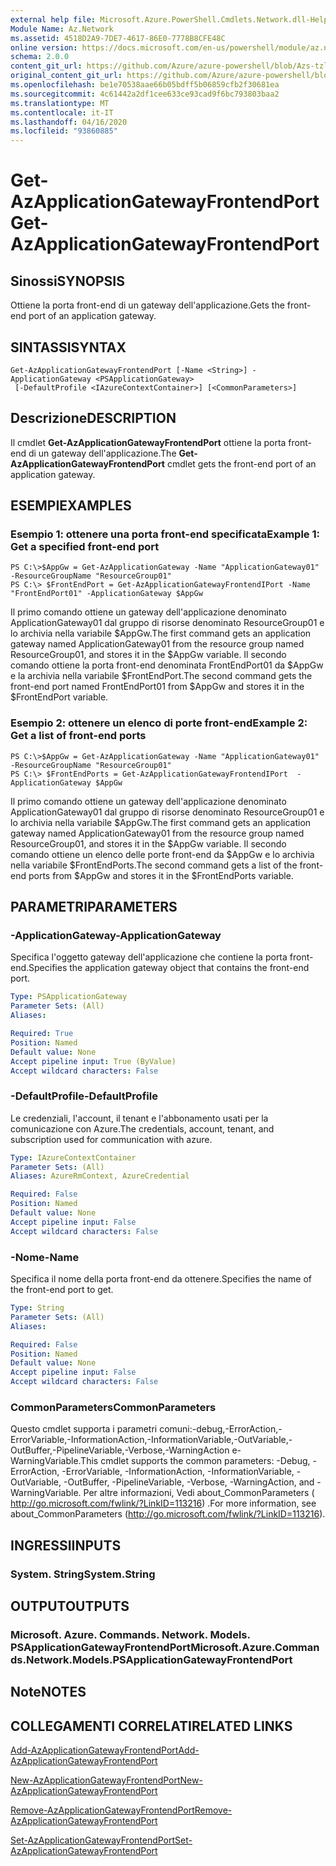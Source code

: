 ```yaml
---
external help file: Microsoft.Azure.PowerShell.Cmdlets.Network.dll-Help.xml
Module Name: Az.Network
ms.assetid: 4518D2A9-7DE7-4617-86E0-7778B8CFE48C
online version: https://docs.microsoft.com/en-us/powershell/module/az.network/get-azapplicationgatewayfrontendport
schema: 2.0.0
content_git_url: https://github.com/Azure/azure-powershell/blob/Azs-tzl/src/Network/Network/help/Get-AzApplicationGatewayFrontendPort.md
original_content_git_url: https://github.com/Azure/azure-powershell/blob/Azs-tzl/src/Network/Network/help/Get-AzApplicationGatewayFrontendPort.md
ms.openlocfilehash: be1e70538aae66b05bdff5b06859cfb2f30681ea
ms.sourcegitcommit: 4c61442a2df1cee633ce93cad9f6bc793803baa2
ms.translationtype: MT
ms.contentlocale: it-IT
ms.lasthandoff: 04/16/2020
ms.locfileid: "93860885"
---
```

# <span data-ttu-id="0d680-101">Get-AzApplicationGatewayFrontendPort</span><span class="sxs-lookup"><span data-stu-id="0d680-101">Get-AzApplicationGatewayFrontendPort</span></span>

## <span data-ttu-id="0d680-102">Sinossi</span><span class="sxs-lookup"><span data-stu-id="0d680-102">SYNOPSIS</span></span>
<span data-ttu-id="0d680-103">Ottiene la porta front-end di un gateway dell'applicazione.</span><span class="sxs-lookup"><span data-stu-id="0d680-103">Gets the front-end port of an application gateway.</span></span>

## <span data-ttu-id="0d680-104">SINTASSI</span><span class="sxs-lookup"><span data-stu-id="0d680-104">SYNTAX</span></span>

```
Get-AzApplicationGatewayFrontendPort [-Name <String>] -ApplicationGateway <PSApplicationGateway>
 [-DefaultProfile <IAzureContextContainer>] [<CommonParameters>]
```

## <span data-ttu-id="0d680-105">Descrizione</span><span class="sxs-lookup"><span data-stu-id="0d680-105">DESCRIPTION</span></span>
<span data-ttu-id="0d680-106">Il cmdlet **Get-AzApplicationGatewayFrontendPort** ottiene la porta front-end di un gateway dell'applicazione.</span><span class="sxs-lookup"><span data-stu-id="0d680-106">The **Get-AzApplicationGatewayFrontendPort** cmdlet gets the front-end port of an application gateway.</span></span>

## <span data-ttu-id="0d680-107">ESEMPI</span><span class="sxs-lookup"><span data-stu-id="0d680-107">EXAMPLES</span></span>

### <span data-ttu-id="0d680-108">Esempio 1: ottenere una porta front-end specificata</span><span class="sxs-lookup"><span data-stu-id="0d680-108">Example 1: Get a specified front-end port</span></span>
```
PS C:\>$AppGw = Get-AzApplicationGateway -Name "ApplicationGateway01" -ResourceGroupName "ResourceGroup01"
PS C:\> $FrontEndPort = Get-AzApplicationGatewayFrontendIPort -Name "FrontEndPort01" -ApplicationGateway $AppGw
```

<span data-ttu-id="0d680-109">Il primo comando ottiene un gateway dell'applicazione denominato ApplicationGateway01 dal gruppo di risorse denominato ResourceGroup01 e lo archivia nella variabile $AppGw.</span><span class="sxs-lookup"><span data-stu-id="0d680-109">The first command gets an application gateway named ApplicationGateway01 from the resource group named ResourceGroup01, and stores it in the $AppGw variable.</span></span>
<span data-ttu-id="0d680-110">Il secondo comando ottiene la porta front-end denominata FrontEndPort01 da $AppGw e la archivia nella variabile $FrontEndPort.</span><span class="sxs-lookup"><span data-stu-id="0d680-110">The second command gets the front-end port named FrontEndPort01 from $AppGw and stores it in the $FrontEndPort variable.</span></span>

### <span data-ttu-id="0d680-111">Esempio 2: ottenere un elenco di porte front-end</span><span class="sxs-lookup"><span data-stu-id="0d680-111">Example 2: Get a list of front-end ports</span></span>
```
PS C:\>$AppGw = Get-AzApplicationGateway -Name "ApplicationGateway01" -ResourceGroupName "ResourceGroup01"
PS C:\> $FrontEndPorts = Get-AzApplicationGatewayFrontendIPort  -ApplicationGateway $AppGw
```

<span data-ttu-id="0d680-112">Il primo comando ottiene un gateway dell'applicazione denominato ApplicationGateway01 dal gruppo di risorse denominato ResourceGroup01 e lo archivia nella variabile $AppGw.</span><span class="sxs-lookup"><span data-stu-id="0d680-112">The first command gets an application gateway named ApplicationGateway01 from the resource group named ResourceGroup01, and stores it in the $AppGw variable.</span></span>
<span data-ttu-id="0d680-113">Il secondo comando ottiene un elenco delle porte front-end da $AppGw e lo archivia nella variabile $FrontEndPorts.</span><span class="sxs-lookup"><span data-stu-id="0d680-113">The second command gets a list of the front-end ports from $AppGw and stores it in the $FrontEndPorts variable.</span></span>

## <span data-ttu-id="0d680-114">PARAMETRI</span><span class="sxs-lookup"><span data-stu-id="0d680-114">PARAMETERS</span></span>

### <span data-ttu-id="0d680-115">-ApplicationGateway</span><span class="sxs-lookup"><span data-stu-id="0d680-115">-ApplicationGateway</span></span>
<span data-ttu-id="0d680-116">Specifica l'oggetto gateway dell'applicazione che contiene la porta front-end.</span><span class="sxs-lookup"><span data-stu-id="0d680-116">Specifies the application gateway object that contains the front-end port.</span></span>

```yaml
Type: PSApplicationGateway
Parameter Sets: (All)
Aliases: 

Required: True
Position: Named
Default value: None
Accept pipeline input: True (ByValue)
Accept wildcard characters: False
```

### <span data-ttu-id="0d680-117">-DefaultProfile</span><span class="sxs-lookup"><span data-stu-id="0d680-117">-DefaultProfile</span></span>
<span data-ttu-id="0d680-118">Le credenziali, l'account, il tenant e l'abbonamento usati per la comunicazione con Azure.</span><span class="sxs-lookup"><span data-stu-id="0d680-118">The credentials, account, tenant, and subscription used for communication with azure.</span></span>

```yaml
Type: IAzureContextContainer
Parameter Sets: (All)
Aliases: AzureRmContext, AzureCredential

Required: False
Position: Named
Default value: None
Accept pipeline input: False
Accept wildcard characters: False
```

### <span data-ttu-id="0d680-119">-Nome</span><span class="sxs-lookup"><span data-stu-id="0d680-119">-Name</span></span>
<span data-ttu-id="0d680-120">Specifica il nome della porta front-end da ottenere.</span><span class="sxs-lookup"><span data-stu-id="0d680-120">Specifies the name of the front-end port to get.</span></span>

```yaml
Type: String
Parameter Sets: (All)
Aliases: 

Required: False
Position: Named
Default value: None
Accept pipeline input: False
Accept wildcard characters: False
```

### <span data-ttu-id="0d680-121">CommonParameters</span><span class="sxs-lookup"><span data-stu-id="0d680-121">CommonParameters</span></span>
<span data-ttu-id="0d680-122">Questo cmdlet supporta i parametri comuni:-debug,-ErrorAction,-ErrorVariable,-InformationAction,-InformationVariable,-OutVariable,-OutBuffer,-PipelineVariable,-Verbose,-WarningAction e-WarningVariable.</span><span class="sxs-lookup"><span data-stu-id="0d680-122">This cmdlet supports the common parameters: -Debug, -ErrorAction, -ErrorVariable, -InformationAction, -InformationVariable, -OutVariable, -OutBuffer, -PipelineVariable, -Verbose, -WarningAction, and -WarningVariable.</span></span> <span data-ttu-id="0d680-123">Per altre informazioni, Vedi about_CommonParameters ( http://go.microsoft.com/fwlink/?LinkID=113216) .</span><span class="sxs-lookup"><span data-stu-id="0d680-123">For more information, see about_CommonParameters (http://go.microsoft.com/fwlink/?LinkID=113216).</span></span>

## <span data-ttu-id="0d680-124">INGRESSI</span><span class="sxs-lookup"><span data-stu-id="0d680-124">INPUTS</span></span>

### <span data-ttu-id="0d680-125">System. String</span><span class="sxs-lookup"><span data-stu-id="0d680-125">System.String</span></span>

## <span data-ttu-id="0d680-126">OUTPUT</span><span class="sxs-lookup"><span data-stu-id="0d680-126">OUTPUTS</span></span>

### <span data-ttu-id="0d680-127">Microsoft. Azure. Commands. Network. Models. PSApplicationGatewayFrontendPort</span><span class="sxs-lookup"><span data-stu-id="0d680-127">Microsoft.Azure.Commands.Network.Models.PSApplicationGatewayFrontendPort</span></span>

## <span data-ttu-id="0d680-128">Note</span><span class="sxs-lookup"><span data-stu-id="0d680-128">NOTES</span></span>

## <span data-ttu-id="0d680-129">COLLEGAMENTI CORRELATI</span><span class="sxs-lookup"><span data-stu-id="0d680-129">RELATED LINKS</span></span>

[<span data-ttu-id="0d680-130">Add-AzApplicationGatewayFrontendPort</span><span class="sxs-lookup"><span data-stu-id="0d680-130">Add-AzApplicationGatewayFrontendPort</span></span>](./Add-AzApplicationGatewayFrontendPort.md)

[<span data-ttu-id="0d680-131">New-AzApplicationGatewayFrontendPort</span><span class="sxs-lookup"><span data-stu-id="0d680-131">New-AzApplicationGatewayFrontendPort</span></span>](./New-AzApplicationGatewayFrontendPort.md)

[<span data-ttu-id="0d680-132">Remove-AzApplicationGatewayFrontendPort</span><span class="sxs-lookup"><span data-stu-id="0d680-132">Remove-AzApplicationGatewayFrontendPort</span></span>](./Remove-AzApplicationGatewayFrontendPort.md)

[<span data-ttu-id="0d680-133">Set-AzApplicationGatewayFrontendPort</span><span class="sxs-lookup"><span data-stu-id="0d680-133">Set-AzApplicationGatewayFrontendPort</span></span>](./Set-AzApplicationGatewayFrontendPort.md)


